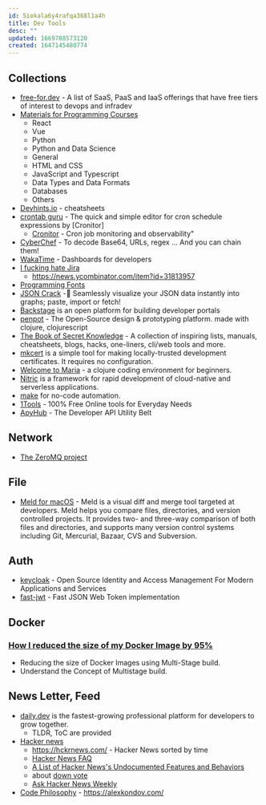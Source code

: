 ```yaml
---
id: 5iokala6y4rafqa368l1a4h
title: Dev Tools
desc: ""
updated: 1669708573120
created: 1647145480774
---
```


## Collections

- [free-for.dev](https://github.com/ripienaar/free-for-dev) - A list of SaaS, PaaS and IaaS offerings that have free tiers of interest to devops and infradev
- [Materials for Programming Courses](https://marko-knoebl.github.io/slides/)
  - React
  - Vue
  - Python
  - Python and Data Science
  - General
  - HTML and CSS
  - JavaScript and Typescript
  - Data Types and Data Formats
  - Databases
  - Others
- [Devhints.io](https://devhints.io/) - cheatsheets
- [crontab guru](https://crontab.guru/) - The quick and simple editor for cron schedule expressions by [Cronitor]
  - [Cronitor](https://cronitor.io/cron-job-monitoring/) - Cron job monitoring and observability"
- [CyberChef](https://gchq.github.io/CyberChef/) - To decode Base64, URLs, regex … And you can chain them!
- [WakaTime](https://wakatime.com/) - Dashboards for developers
- [I fucking hate Jira](https://ifuckinghatejira.com/)
  - https://news.ycombinator.com/item?id=31813957
- [Programming Fonts](https://www.programmingfonts.org/)
- [JSON Crack](https://github.com/AykutSarac/jsoncrack.com) -🔮 Seamlessly visualize your JSON data instantly into graphs; paste, import or fetch!
- [Backstage](https://github.com/backstage/backstage) is an open platform for building developer portals
- [penpot](https://github.com/penpot/penpot) - The Open-Source design & prototyping platform. made with clojure, clojurescript
- [The Book of Secret Knowledge](https://github.com/trimstray/the-book-of-secret-knowledge) - A collection of inspiring lists, manuals, cheatsheets, blogs, hacks, one-liners, cli/web tools and more.
- [mkcert](https://github.com/FiloSottile/mkcert) is a simple tool for making locally-trusted development certificates. It requires no configuration.
- [Welcome to Maria](https://www.maria.cloud/) - a clojure coding environment for beginners.
- [Nitric](https://github.com/nitrictech/nitric) is a framework for rapid development of cloud-native and serverless applications.
- [make](https://www.make.com/en) for no-code automation.
- [1Tools](https://1tools.co/) - 100% Free Online tools for Everyday Needs
- [ApyHub](https://apyhub.com/search?query=) - The Developer API Utility Belt

## Network

- [The ZeroMQ project](https://github.com/zeromq)

## File

- [Meld for macOS](https://github.com/yousseb/meld) - Meld is a visual diff and merge tool targeted at developers. Meld helps you compare files, directories, and version controlled projects. It provides two- and three-way comparison of both files and directories, and supports many version control systems including Git, Mercurial, Bazaar, CVS and Subversion.

## Auth

- [keycloak](https://github.com/keycloak/keycloak) - Open Source Identity and Access Management For Modern Applications and Services
- [fast-jwt](https://github.com/nearform/fast-jwt) - Fast JSON Web Token implementation

## Docker

### [How I reduced the size of my Docker Image by 95%](https://levelup.gitconnected.com/how-i-reduced-the-size-of-my-docker-image-by-95-520a05439300)

- Reducing the size of Docker Images using Multi-Stage build.
- Understand the Concept of Multistage build.

## News Letter, Feed

- [daily.dev](https://daily.dev/) is the fastest-growing professional platform for developers to grow together.
  - TLDR, ToC are provided
- [Hacker news](https://news.ycombinator.com/)
  - https://hckrnews.com/ - Hacker News sorted by time
  - [Hacker News FAQ](https://news.ycombinator.com/newsfaq.html)
  - [A List of Hacker News's Undocumented Features and Behaviors](https://github.com/minimaxir/hacker-news-undocumented)
  - about [down vote](https://news.ycombinator.com/item?id=16131314)
  - [Ask Hacker News Weekly](https://www.daemonology.net/hn-weekly-ask/)
- [Code Philosophy](https://www.codephilosophy.co/) - https://alexkondov.com/
